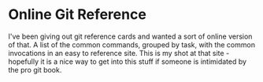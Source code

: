 Online Git Reference
====================

I've been giving out git reference cards and wanted a sort of online version
of that.  A list of the common commands, grouped by task, with the common
invocations in an easy to reference site.  This is my shot at that site - 
hopefully it is a nice way to get into this stuff if someone is intimidated
by the pro git book.
